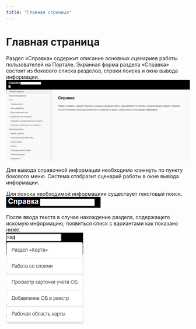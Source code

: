 ```yaml
---
title: "Главная страница"
---
```

# Главная страница
Раздел «Справка» содержит описание основных сценариев работы пользователей на Портале.
Экранная форма раздела «Справка» состоит из бокового списка разделов, строки поиска и окна вывода информации.
![](main.PNG)

Для вывода справочной информации необходимо кликнуть по пункту бокового меню. Система отобразит сценарий работы в окне вывода информации.

Для поиска необходимой информациии существует текстовый поиск.  
![](search.PNG)

После ввода текста в случае нахождение раздела, содержащего искомую информацию, появиться списк с вариантами как показано ниже.  
![](searchlist.PNG)
